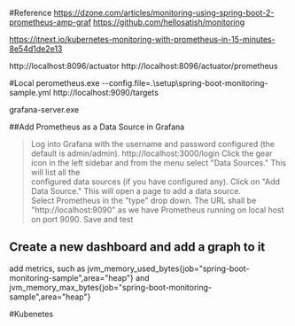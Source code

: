 #Reference
	https://dzone.com/articles/monitoring-using-spring-boot-2-prometheus-amp-graf
	https://github.com/hellosatish/monitoring

   https://itnext.io/kubernetes-monitoring-with-prometheus-in-15-minutes-8e54d1de2e13
   
   http://localhost:8096/actuator
   http://localhost:8096/actuator/prometheus


#Local
   perometheus.exe --config.file=.\setup\spring-boot-monitoring-sample.yml
   http://localhost:9090/targets
   
   
   grafana-server.exe
   
   ##Add Prometheus as a Data Source in Grafana

   > Log into Grafana with the username and password configured (the default is admin/admin).
     http://localhost:3000/login
   > Click the gear icon in the left sidebar and from the menu select "Data Sources." This will list all the  
     configured data sources (if you have configured any).
   > Click on "Add Data Source." This will open a page to add a data source.    
   > Select Prometheus in the "type" drop down.
   > The URL shall be "http://localhost:9090" as we have Prometheus running on local host on port 9090.
   > Save and test
   
   
   ## Create a new dashboard and add a graph to it
   add metrics, such as jvm_memory_used_bytes{job="spring-boot-monitoring-sample",area="heap"} and jvm_memory_max_bytes{job="spring-boot-monitoring-sample",area="heap"}
   
   
#Kubenetes

  

  
